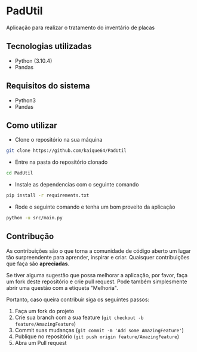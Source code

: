 # PadUtil

Aplicação para realizar o tratamento do inventário de placas

## Tecnologias utilizadas

- Python (3.10.4)
- Pandas

## Requisitos do sistema

- Python3
- Pandas

## Como utilizar

- Clone o repositório na sua máquina

```bash
git clone https://github.com/kaique64/PadUtil
```

- Entre na pasta do repositório clonado

```bash
cd PadUtil
```

- Instale as dependencias com o seguinte comando

```bash
pip install -r requirements.txt
```

- Rode o seguinte comando e tenha um bom proveito da aplicação

```bash
python -u src/main.py
```

## Contribução

As contribuições são o que torna a comunidade de código aberto um lugar tão surpreendente para aprender, inspirar e criar. Quaisquer contribuições que faça são **apreciadas**.

Se tiver alguma sugestão que possa melhorar a aplicação, por favor, faça um fork deste repositório e crie pull request. Pode também simplesmente abrir uma questão com a etiqueta "Melhoria".

Portanto, caso queira contribuir siga os seguintes passos:

1. Faça um fork do projeto
2. Crie sua branch com a sua feature (`git checkout -b feature/AmazingFeature`)
3. Commit suas mudanças (`git commit -m 'Add some AmazingFeature'`)
4. Publique no repositório (`git push origin feature/AmazingFeature`)
5. Abra um Pull request
